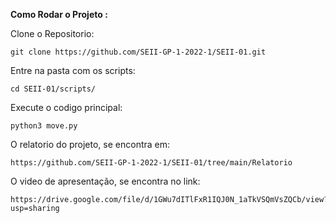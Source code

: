 **Como Rodar o Projeto :** 

Clone o Repositorio:


	git clone https://github.com/SEII-GP-1-2022-1/SEII-01.git

Entre na pasta com os scripts:

    cd SEII-01/scripts/

Execute o codigo principal:

    python3 move.py

O relatorio do projeto, se encontra em:

    https://github.com/SEII-GP-1-2022-1/SEII-01/tree/main/Relatorio

O video de apresentação, se encontra no link:

    https://drive.google.com/file/d/1GWu7dITlFxR1IQJ0N_1aTkVSQmVsZQCb/view?usp=sharing

